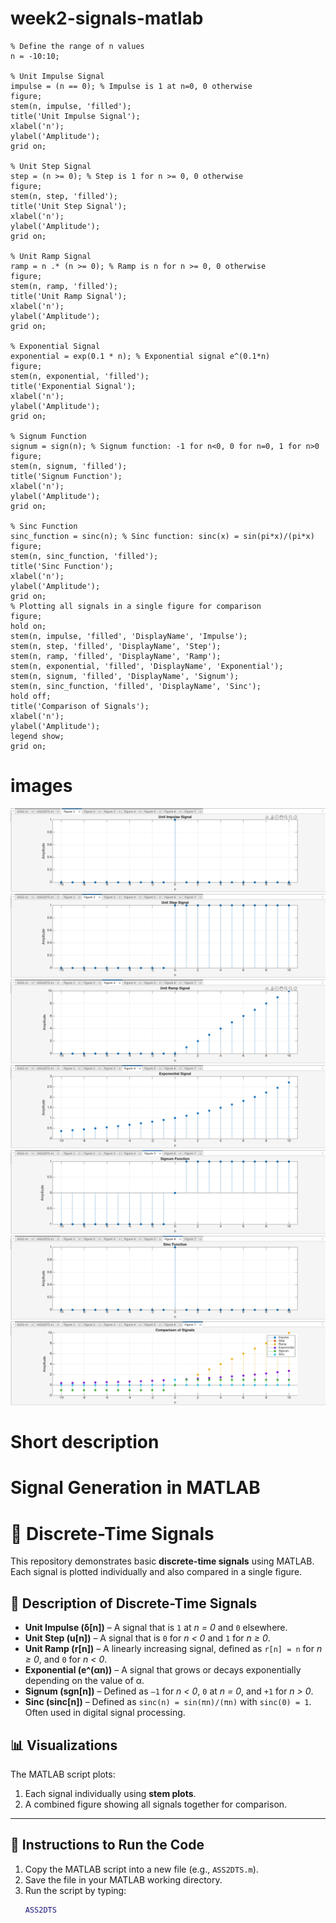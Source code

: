 # week2-signals-matlab

```
% Define the range of n values
n = -10:10;

% Unit Impulse Signal
impulse = (n == 0); % Impulse is 1 at n=0, 0 otherwise
figure;
stem(n, impulse, 'filled');
title('Unit Impulse Signal');
xlabel('n');
ylabel('Amplitude');
grid on;

% Unit Step Signal
step = (n >= 0); % Step is 1 for n >= 0, 0 otherwise
figure;
stem(n, step, 'filled');
title('Unit Step Signal');
xlabel('n');
ylabel('Amplitude');
grid on;

% Unit Ramp Signal
ramp = n .* (n >= 0); % Ramp is n for n >= 0, 0 otherwise
figure;
stem(n, ramp, 'filled');
title('Unit Ramp Signal');
xlabel('n');
ylabel('Amplitude');
grid on;

% Exponential Signal
exponential = exp(0.1 * n); % Exponential signal e^(0.1*n)
figure;
stem(n, exponential, 'filled');
title('Exponential Signal');
xlabel('n');
ylabel('Amplitude');
grid on;

% Signum Function
signum = sign(n); % Signum function: -1 for n<0, 0 for n=0, 1 for n>0
figure;
stem(n, signum, 'filled');
title('Signum Function');
xlabel('n');
ylabel('Amplitude');
grid on;

% Sinc Function
sinc_function = sinc(n); % Sinc function: sinc(x) = sin(pi*x)/(pi*x)
figure;
stem(n, sinc_function, 'filled');
title('Sinc Function');
xlabel('n');
ylabel('Amplitude');
grid on;
% Plotting all signals in a single figure for comparison
figure;
hold on;
stem(n, impulse, 'filled', 'DisplayName', 'Impulse');
stem(n, step, 'filled', 'DisplayName', 'Step');
stem(n, ramp, 'filled', 'DisplayName', 'Ramp');
stem(n, exponential, 'filled', 'DisplayName', 'Exponential');
stem(n, signum, 'filled', 'DisplayName', 'Signum');
stem(n, sinc_function, 'filled', 'DisplayName', 'Sinc');
hold off;
title('Comparison of Signals');
xlabel('n');
ylabel('Amplitude');
legend show;
grid on;

```

# images

![image](/Images/dts1.png)
![image](/Images/dts2.png)
![image](/Images/dts3.png)
![image](/Images/dts4.png)
![image](/Images/dts5.png)
![image](/Images/dts6.png)
![image](/Images/dts7.png)

# Short description
# Signal Generation in MATLAB

# 📘 Discrete-Time Signals

This repository demonstrates basic **discrete-time signals** using MATLAB. Each signal is plotted individually and also compared in a single figure.

## 📌 Description of Discrete-Time Signals

- **Unit Impulse (δ[n])** – A signal that is `1` at *n = 0* and `0` elsewhere.  
- **Unit Step (u[n])** – A signal that is `0` for *n < 0* and `1` for *n ≥ 0*.  
- **Unit Ramp (r[n])** – A linearly increasing signal, defined as `r[n] = n` for *n ≥ 0*, and `0` for *n < 0*.  
- **Exponential (e^(αn))** – A signal that grows or decays exponentially depending on the value of α.  
- **Signum (sgn[n])** – Defined as `–1` for *n < 0*, `0` at *n = 0*, and `+1` for *n > 0*.  
- **Sinc (sinc[n])** – Defined as `sinc(n) = sin(πn)/(πn)` with `sinc(0) = 1`. Often used in digital signal processing.

## 📊 Visualizations

The MATLAB script plots:

1. Each signal individually using **stem plots**.
2. A combined figure showing all signals together for comparison.

---

## 📌 Instructions to Run the Code
1. Copy the MATLAB script into a new file (e.g., `ASS2DTS.m`).  
2. Save the file in your MATLAB working directory.  
3. Run the script by typing:
   ```matlab
   ASS2DTS

